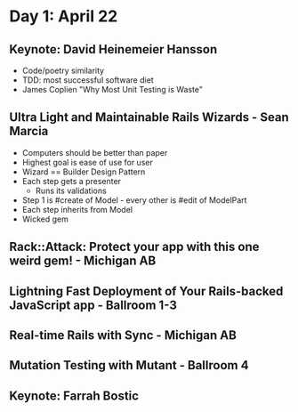 # Day 1: April 22

## Keynote: David Heinemeier Hansson

* Code/poetry similarity
* TDD: most successful software diet
* James Coplien "Why Most Unit Testing is Waste"

## Ultra Light and Maintainable Rails Wizards - Sean Marcia

* Computers should be better than paper
* Highest goal is ease of use for user
* Wizard == Builder Design Pattern
* Each step gets a presenter
  * Runs its validations
* Step 1 is #create of Model - every other is #edit of ModelPart
* Each step inherits from Model
* Wicked gem

## Rack::Attack: Protect your app with this one weird gem! - Michigan AB

## Lightning Fast Deployment of Your Rails-backed JavaScript app - Ballroom 1-3

## Real-time Rails with Sync - Michigan AB

## Mutation Testing with Mutant - Ballroom 4

## Keynote: Farrah Bostic
